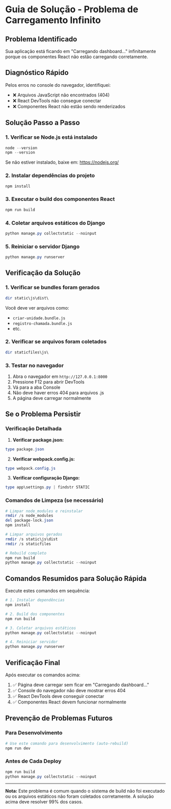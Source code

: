 # Guia de Solução - Problema de Carregamento Infinito

## Problema Identificado

Sua aplicação está ficando em "Carregando dashboard..." infinitamente porque os componentes React não estão carregando corretamente.

## Diagnóstico Rápido

Pelos erros no console do navegador, identifiquei:
- ❌ Arquivos JavaScript não encontrados (404)
- ❌ React DevTools não consegue conectar
- ❌ Componentes React não estão sendo renderizados

## Solução Passo a Passo

### 1. Verificar se Node.js está instalado

```powershell
node --version
npm --version
```

Se não estiver instalado, baixe em: https://nodejs.org/

### 2. Instalar dependências do projeto

```powershell
npm install
```

### 3. Executar o build dos componentes React

```powershell
npm run build
```

### 4. Coletar arquivos estáticos do Django

```powershell
python manage.py collectstatic --noinput
```

### 5. Reiniciar o servidor Django

```powershell
python manage.py runserver
```

## Verificação da Solução

### 1. Verificar se bundles foram gerados

```powershell
dir static\js\dist\
```

Você deve ver arquivos como:
- `criar-unidade.bundle.js`
- `registro-chamada.bundle.js`
- etc.

### 2. Verificar se arquivos foram coletados

```powershell
dir staticfiles\js\
```

### 3. Testar no navegador

1. Abra o navegador em `http://127.0.0.1:8000`
2. Pressione F12 para abrir DevTools
3. Vá para a aba Console
4. Não deve haver erros 404 para arquivos .js
5. A página deve carregar normalmente

## Se o Problema Persistir

### Verificação Detalhada

1. **Verificar package.json:**
```powershell
type package.json
```

2. **Verificar webpack.config.js:**
```powershell
type webpack.config.js
```

3. **Verificar configuração Django:**
```powershell
type app\settings.py | findstr STATIC
```

### Comandos de Limpeza (se necessário)

```powershell
# Limpar node_modules e reinstalar
rmdir /s node_modules
del package-lock.json
npm install

# Limpar arquivos gerados
rmdir /s static\js\dist
rmdir /s staticfiles

# Rebuild completo
npm run build
python manage.py collectstatic --noinput
```

## Comandos Resumidos para Solução Rápida

Execute estes comandos em sequência:

```powershell
# 1. Instalar dependências
npm install

# 2. Build dos componentes
npm run build

# 3. Coletar arquivos estáticos
python manage.py collectstatic --noinput

# 4. Reiniciar servidor
python manage.py runserver
```

## Verificação Final

Após executar os comandos acima:

1. ✅ Página deve carregar sem ficar em "Carregando dashboard..."
2. ✅ Console do navegador não deve mostrar erros 404
3. ✅ React DevTools deve conseguir conectar
4. ✅ Componentes React devem funcionar normalmente

## Prevenção de Problemas Futuros

### Para Desenvolvimento
```powershell
# Use este comando para desenvolvimento (auto-rebuild)
npm run dev
```

### Antes de Cada Deploy
```powershell
npm run build
python manage.py collectstatic --noinput
```

---

**Nota:** Este problema é comum quando o sistema de build não foi executado ou os arquivos estáticos não foram coletados corretamente. A solução acima deve resolver 99% dos casos.